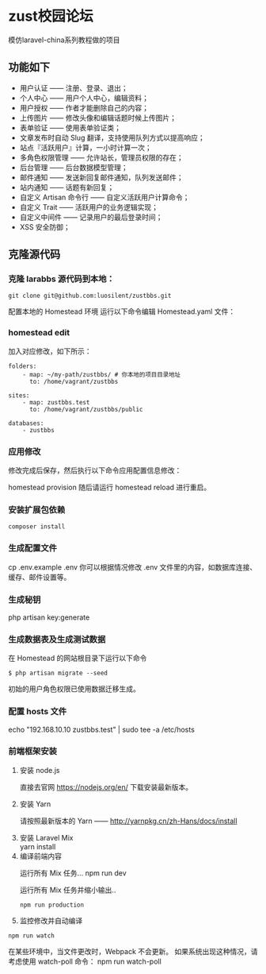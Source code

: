 # zust校园论坛 

<p>模仿laravel-china系列教程做的项目</p>

## 功能如下
<ul>
<li>用户认证 —— 注册、登录、退出；</li>
<li>个人中心 —— 用户个人中心，编辑资料；</li>
<li>用户授权 —— 作者才能删除自己的内容；</li>
<li>上传图片 —— 修改头像和编辑话题时候上传图片；</li>
<li>表单验证 —— 使用表单验证类；</li>
<li>文章发布时自动 Slug 翻译，支持使用队列方式以提高响应；</li>
<li>站点『活跃用户』计算，一小时计算一次；</li>
<li>多角色权限管理 —— 允许站长，管理员权限的存在；</li>
<li>后台管理 —— 后台数据模型管理；</li>
<li>邮件通知 —— 发送新回复邮件通知，队列发送邮件；</li>
<li>站内通知 —— 话题有新回复；</li>
<li>自定义 Artisan 命令行 —— 自定义活跃用户计算命令；</li>
<li>自定义 Trait —— 活跃用户的业务逻辑实现；</li>
<li>自定义中间件 —— 记录用户的最后登录时间；</li>
<li>XSS 安全防御；</li>
</ul>

## 克隆源代码
### 克隆 larabbs 源代码到本地：

    git clone git@github.com:luosilent/zustbbs.git
 配置本地的 Homestead 环境
 运行以下命令编辑 Homestead.yaml 文件：

### homestead edit
加入对应修改，如下所示：

    folders:
        - map: ~/my-path/zustbbs/ # 你本地的项目目录地址
          to: /home/vagrant/zustbbs

    sites:
        - map: zustbbs.test
          to: /home/vagrant/zustbbs/public

    databases:
        - zustbbs

### 应用修改

修改完成后保存，然后执行以下命令应用配置信息修改：

homestead provision
随后请运行 homestead reload 进行重启。

### 安装扩展包依赖
    composer install
### 生成配置文件
cp .env.example .env
你可以根据情况修改 .env 文件里的内容，如数据库连接、缓存、邮件设置等。

### 生成秘钥
php artisan key:generate
### 生成数据表及生成测试数据
在 Homestead 的网站根目录下运行以下命令

    $ php artisan migrate --seed
初始的用户角色权限已使用数据迁移生成。

### 配置 hosts 文件
echo "192.168.10.10   zustbbs.test" | sudo tee -a /etc/hosts

### 前端框架安装
<ol> 
<li>安装 node.js</li>

直接去官网 https://nodejs.org/en/ 下载安装最新版本。

<li> 安装 Yarn</li>

请按照最新版本的 Yarn —— http://yarnpkg.cn/zh-Hans/docs/install

<li> 安装 Laravel Mix</li>
    yarn install
<li>编译前端内容</li>

 运行所有 Mix 任务...
    npm run dev

 运行所有 Mix 任务并缩小输出..
<pre><code>npm run production</code></pre>
<li> 监控修改并自动编译</li></ol>

    npm run watch

在某些环境中，当文件更改时，Webpack 不会更新。
如果系统出现这种情况，请考虑使用 watch-poll 命令：
    npm run watch-poll

